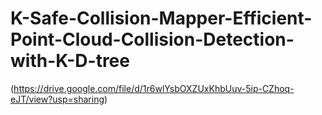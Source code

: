 # K-Safe-Collision-Mapper-Efficient-Point-Cloud-Collision-Detection-with-K-D-tree
(https://drive.google.com/file/d/1r6wlYsbOXZUxKhbUuv-5ip-CZhoq-eJT/view?usp=sharing)
